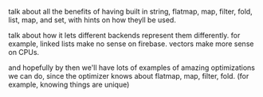 talk about all the benefits of having built in string, flatmap, map,
filter, fold, list, map, and set, with hints on how theyll be used.

talk about how it lets different backends represent them differently.
for example, linked lists make no sense on firebase. vectors make more
sense on CPUs.

and hopefully by then we\'ll have lots of examples of amazing
optimizations we can do, since the optimizer knows about flatmap, map,
filter, fold. (for example, knowing things are unique)
